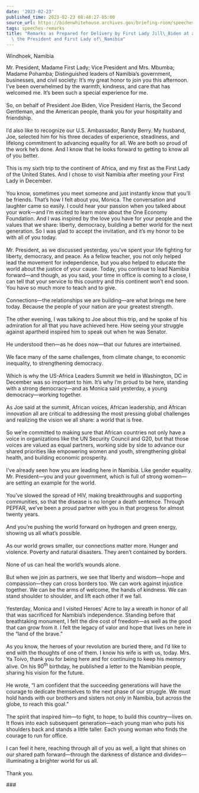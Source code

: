 ```yaml
---
date: '2023-02-23'
published_time: 2023-02-23 08:48:27-05:00
source_url: https://bidenwhitehouse.archives.gov/briefing-room/speeches-remarks/2023/02/23/remarks-as-prepared-for-delivery-by-first-lady-jill-biden-at-a-luncheon-with-the-president-and-first-lady-of-namibia/
tags: speeches-remarks
title: "Remarks as Prepared for Delivery by First Lady Jill\_Biden at a Luncheon with\
  \ the President and First Lady of\_Namibia"
---
```

 
Windhoek, Namibia

Mr. President, Madame First Lady; Vice President and Mrs. Mbumba; Madame
Pohamba; Distinguished leaders of Namibia’s government, businesses, and
civil society: It’s my great honor to join you this afternoon. I’ve been
overwhelmed by the warmth, kindness, and care that has welcomed me. It’s
been such a special experience for me.  
   
So, on behalf of President Joe Biden, Vice President Harris, the Second
Gentleman, and the American people, thank you for your hospitality and
friendship.  
   
I’d also like to recognize our U.S. Ambassador, Randy Berry. My husband,
Joe, selected him for his three decades of experience, steadiness, and
lifelong commitment to advancing equality for all. We are both so proud
of the work he’s done. And I know that he looks forward to getting to
know all of you better.  
   
This is my sixth trip to the continent of Africa, and my first as the
First Lady of the United States. And I chose to visit Namibia after
meeting your First Lady in December.  
   
You know, sometimes you meet someone and just instantly know that you’ll
be friends. That’s how I felt about you, Monica. The conversation and
laughter came so easily. I could hear your passion when you talked about
your work—and I’m excited to learn more about the One Economy
Foundation. And I was inspired by the love you have for your people and
the values that we share: liberty, democracy, building a better world
for the next generation. So I was glad to accept the invitation, and
it’s my honor to be with all of you today.  
   
Mr. President, as we discussed yesterday, you’ve spent your life
fighting for liberty, democracy, and peace. As a fellow teacher, you not
only helped lead the movement for independence, but you also helped to
educate the world about the justice of your cause. Today, you continue
to lead Namibia forward—and though, as you said, your time in office is
coming to a close, I can tell that your service to this country and this
continent won’t end soon. You have so much more to teach and to give.  
   
Connections—the relationships we are building—are what brings me here
today. Because the people of your nation are your greatest strength.  
   
The other evening, I was talking to Joe about this trip, and he spoke of
his admiration for all that you have achieved here. How seeing your
struggle against apartheid inspired him to speak out when he was
Senator.  
   
He understood then—as he does now—that our futures are intertwined.  
   
We face many of the same challenges, from climate change, to economic
inequality, to strengthening democracy.  
   
Which is why the US-Africa Leaders Summit we held in Washington, DC in
December was so important to him. It’s why I’m proud to be here,
standing with a strong democracy—and as Monica said yesterday, a young
democracy—working together.  
   
As Joe said at the summit, African voices, African leadership, and
African innovation all are critical to addressing the most pressing
global challenges and realizing the vision we all share: a world that is
free.  
   
So we’re committed to making sure that African countries not only have a
voice in organizations like the UN Security Council and G20, but that
those voices are valued as equal partners, working side by side to
advance our shared priorities like empowering women and youth,
strengthening global health, and building economic prosperity.  
   
I’ve already seen how you are leading here in Namibia. Like gender
equality. Mr. President—you and your government, which is full of strong
women—are setting an example for the world.   
   
You’ve slowed the spread of HIV, making breakthroughs and supporting
communities, so that the disease is no longer a death sentence. Through
PEPFAR, we’ve been a proud partner with you in that progress for almost
twenty years.  
   
And you’re pushing the world forward on hydrogen and green energy,
showing us all what’s possible.  
   
As our world grows smaller, our connections matter more. Hunger and
violence. Poverty and natural disasters. They aren’t contained by
borders.  
   
None of us can heal the world’s wounds alone.  
   
But when we join as partners, we see that liberty and wisdom—hope and
compassion—they can cross borders too. We can work against injustice
together. We can be the arms of welcome, the hands of kindness. We can
stand shoulder to shoulder, and lift each other if we fall.   
   
Yesterday, Monica and I visited Heroes’ Acre to lay a wreath in honor of
all that was sacrificed for Namibia’s independence. Standing before that
breathtaking monument, I felt the dire cost of freedom—as well as the
good that can grow from it. I felt the legacy of valor and hope that
lives on here in the “land of the brave.”  
   
As you know, the heroes of your revolution are buried there, and I’d
like to end with the thoughts of one of them. I know his wife is with
us, today. Mrs. Ya Toivo, thank you for being here and for continuing to
keep his memory alive. On his 90<sup>th</sup> birthday, he published a
letter to the Namibian people, sharing his vision for the future.  
   
He wrote, “I am confident that the succeeding generations will have the
courage to dedicate themselves to the next phase of our struggle. We
must hold hands with our brothers and sisters not only in Namibia, but
across the globe, to reach this goal.”   
   
The spirit that inspired him—to fight, to hope, to build this
country—lives on. It flows into each subsequent generation—each young
man who puts his shoulders back and stands a little taller. Each young
woman who finds the courage to run for office.  
   
I can feel it here, reaching through all of you as well, a light that
shines on our shared path forward—through the darkness of distance and
divides—illuminating a brighter world for us all.   
   
Thank you.

\###
